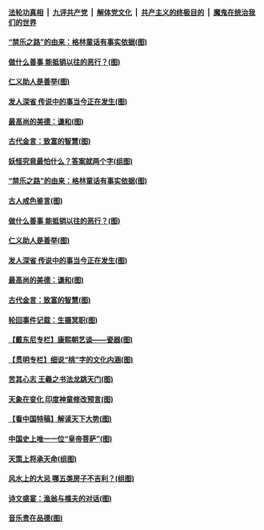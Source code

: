 

####  [法轮功真相](../../../../basic/blob/master/README.md?t=12221031) &nbsp;|&nbsp; [九评共产党](../../../../9ping.md/blob/master/README.md?t=12221031) &nbsp;|&nbsp; [解体党文化](../../../../jtdwh.md/blob/master/README.md?t=12221031)  &nbsp;|&nbsp; [共产主义的终极目的](../../../../gczydzjmd.md/blob/master/README.md?t=12221031) &nbsp;|&nbsp; [魔鬼在统治我们的世界](../../../../mgztzwmdsj.md/blob/master/README.md?t=12221031) 

#### [“禁乐之路”的由来：格林童话有事实依据(图)](../pages/p7/956483.md?t=12221031) 

#### [做什么善事 能抵销以往的恶行？(图)](../pages/p7/955977.md?t=12221031) 

#### [仁义助人是善举(图)](../pages/p7/955743.md?t=12221031) 

#### [发人深省 传说中的事当今正在发生(图)](../pages/p7/956218.md?t=12221031) 

#### [最高尚的美德：谦和(图)](../pages/p7/956241.md?t=12221031) 

#### [古代金言：致富的智慧(图)](../pages/p7/956238.md?t=12221031) 

#### [妖怪究竟最怕什么？答案就两个字(组图)](../pages/p7/956545.md?t=12221031) 

#### [“禁乐之路”的由来：格林童话有事实依据(图)](../pages/p7/956483.md?t=12221031) 

#### [古人戒色鉴言(图)](../pages/p7/956445.md?t=12221031) 

#### [做什么善事 能抵销以往的恶行？(图)](../pages/p7/955977.md?t=12221031) 

#### [仁义助人是善举(图)](../pages/p7/955743.md?t=12221031) 

#### [发人深省 传说中的事当今正在发生(图)](../pages/p7/956218.md?t=12221031) 

#### [最高尚的美德：谦和(图)](../pages/p7/956241.md?t=12221031) 

#### [古代金言：致富的智慧(图)](../pages/p7/956238.md?t=12221031) 

#### [轮回事件记载：生摄冥职(图)](../pages/p7/955972.md?t=12221031) 

#### [【戴东尼专栏】康熙朝艺谈——瓷器(图)](../pages/p7/950810.md?t=12221031) 


#### [【贯明专栏】细说“桃”字的文化内涵(图)](../pages/p7/955745.md?t=12221031) 

#### [苦其心志 王羲之书法龙跳天门(图)](../pages/p7/955838.md?t=12221031) 

#### [天象在变化 印度神童修改预言(图)](../pages/p7/954534.md?t=12221031) 

#### [【看中国特稿】解读天下大势(图)](../pages/p7/955732.md?t=12221031) 

#### [中国史上唯一一位“皇帝菩萨”(图)](../pages/p7/955980.md?t=12221031) 

#### [天策上将承天命(组图)](../pages/p7/954303.md?t=12221031) 

#### [风水上的大忌 哪五类房子不吉利？(组图)](../pages/p7/955468.md?t=12221031) 

#### [诗文盛宴：渔翁与樵夫的对话(图)](../pages/p7/955739.md?t=12221031) 

#### [音乐贵在品德(图)](../pages/p7/955089.md?t=12221031) 

